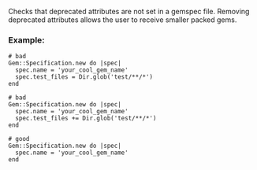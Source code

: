 Checks that deprecated attributes are not set in a gemspec file.
Removing deprecated attributes allows the user to receive smaller packed gems.

### Example:

    # bad
    Gem::Specification.new do |spec|
      spec.name = 'your_cool_gem_name'
      spec.test_files = Dir.glob('test/**/*')
    end

    # bad
    Gem::Specification.new do |spec|
      spec.name = 'your_cool_gem_name'
      spec.test_files += Dir.glob('test/**/*')
    end

    # good
    Gem::Specification.new do |spec|
      spec.name = 'your_cool_gem_name'
    end
